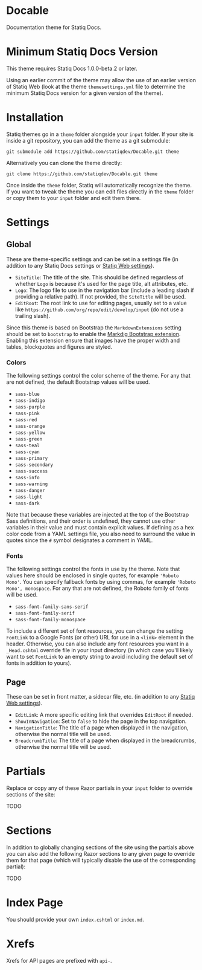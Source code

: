 # Docable

Documentation theme for Statiq Docs.

# Minimum Statiq Docs Version

This theme requires Statiq Docs 1.0.0-beta.2 or later.

Using an earlier commit of the theme may allow the use of an earlier version of Statiq Web (look at the theme `themesettings.yml` file to determine the minimum Statiq Docs version for a given version of the theme).

# Installation

Statiq themes go in a `theme` folder alongside your `input` folder. If your site is inside a git repository, you can add the theme as a git submodule:

```
git submodule add https://github.com/statiqdev/Docable.git theme
```

Alternatively you can clone the theme directly:

```
git clone https://github.com/statiqdev/Docable.git theme
```

Once inside the `theme` folder, Statiq will automatically recognize the theme. If you want to tweak the theme you can edit files directly in the `theme` folder or copy them to your `input` folder and edit them there.

# Settings

## Global

These are theme-specific settings and can be set in a settings file (in addition to any Statiq Docs settings or [Statiq Web settings](https://statiq.dev/web/configuration/settings)).

- `SiteTitle`: The title of the site. This should be defined regardless of whether `Logo` is because it's used for the page title, alt attributes, etc. 
- `Logo`: The logo file to use in the navigation bar (include a leading slash if providing a relative path). If not provided, the `SiteTitle` will be used.
- `EditRoot`: The root link to use for editing pages, usually set to a value like `https://github.com/org/repo/edit/develop/input` (do not use a trailing slash).

Since this theme is based on Bootstrap the `MarkdownExtensions` setting should be set to `bootstrap` to enable the [Markdig Bootstrap extension](https://github.com/xoofx/markdig/blob/master/src/Markdig.Tests/Specs/BootstrapSpecs.md).
Enabling this extension ensure that images have the proper width and tables, blockquotes and figures are styled.

### Colors

The following settings control the color scheme of the theme. For any that are not defined, the default Bootstrap values will be used.

- `sass-blue`
- `sass-indigo`
- `sass-purple`
- `sass-pink`
- `sass-red`
- `sass-orange`
- `sass-yellow`
- `sass-green`
- `sass-teal`
- `sass-cyan`
- `sass-primary`
- `sass-secondary`
- `sass-success`
- `sass-info`
- `sass-warning`
- `sass-danger`
- `sass-light`
- `sass-dark`

Note that because these variables are injected at the top of the Bootstrap Sass definitions, and their order is undefined, they cannot use other variables in their value and must contain explicit values. If defining as a hex color code from a YAML settings file, you also need to surround the value in quotes since the `#` symbol designates a comment in YAML.

### Fonts

The following settings control the fonts in use by the theme. Note that values here should be enclosed in single quotes, for example `'Roboto Mono'`. You can specify fallback fonts by using commas, for example `'Roboto Mono', monospace`. For any that are not defined, the Roboto family of fonts will be used.

- `sass-font-family-sans-serif`
- `sass-font-family-serif`
- `sass-font-family-monospace`

To include a different set of font resources, you can change the setting `FontLink` to a Google Fonts (or other) URL for use in a `<link>` element in the header. Otherwise, you can also include any font resources you want in a `_Head.cshtml` override file in your input directory (in which case you'll likely want to set `FontLink` to an empty string to avoid including the default set of fonts in addition to yours).

## Page

These can be set in front matter, a sidecar file, etc. (in addition to any [Statiq Web settings](https://statiq.dev/web/configuration/settings)).

- `EditLink`: A more specific editing link that overrides `EditRoot` if needed.
- `ShowInNavigation`: Set to `false` to hide the page in the top navigation.
- `NavigationTitle`: The title of a page when displayed in the navigation, otherwise the normal title will be used.
- `BreadcrumbTitle`: The title of a page when displayed in the breadcrumbs, otherwise the normal title will be used.

# Partials

Replace or copy any of these Razor partials in your `input` folder to override sections of the site:

TODO

# Sections

In addition to globally changing sections of the site using the partials above you can also add the following Razor sections to any given page to override them for that page (which will typically disable the use of the corresponding partial):

TODO

# Index Page

You should provide your own `index.cshtml` or `index.md`.

# Xrefs

Xrefs for API pages are prefixed with `api-`.